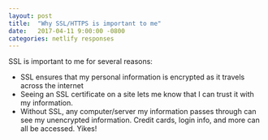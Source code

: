 ```yaml
---
layout: post
title:  "Why SSL/HTTPS is important to me"
date:   2017-04-11 9:00:00 -0800
categories: netlify responses
---
```


SSL is important to me for several reasons:

* SSL ensures that my personal information is encrypted as it travels across the internet
* Seeing an SSL certificate on a site lets me know that I can trust it with my information.
* Without SSL, any computer/server my information passes through can see my unencrypted information. Credit cards, login info, and more can all be accessed. Yikes!
